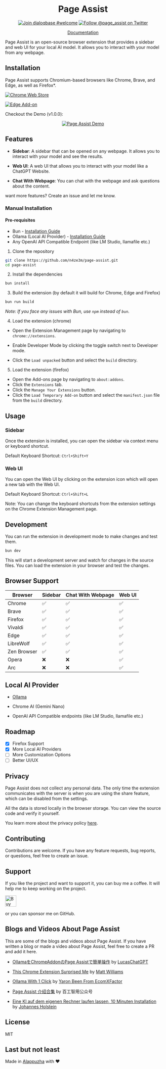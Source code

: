 <p align="center">
    <h1 align="center">Page Assist</h1>
</p>


<p align="center">
<a href="https://discord.gg/bu54382uBd" aria-label="Join dialoqbase #welcome"><img src="https://img.shields.io/badge/discord-join%20chat-blue.svg" alt="Join dialoqbase #welcome"></a>  <a href="https://twitter.com/page_assist" aria-label="Follow @page_assist on Twitter"><img src="https://img.shields.io/twitter/follow/page_assist?style=social" alt="Follow @page_assist on Twitter"></a> 
</p>

<p align="center">
    <a href="https://docs.pageassist.xyz">
        Documentation
    </a>

</p>


Page Assist is an open-source browser extension that provides a sidebar and web UI for your local AI model. It allows you to interact with your model from any webpage.

## Installation

Page Assist supports Chromium-based browsers like Chrome, Brave, and Edge, as well as Firefox*.

[![Chrome Web Store](https://pub-35424b4473484be483c0afa08c69e7da.r2.dev/UV4C4ybeBTsZt43U4xis.png)](https://chrome.google.com/webstore/detail/page-assist/jfgfiigpkhlkbnfnbobbkinehhfdhndo)
<!-- [![Firefox Add-on](https://pub-35424b4473484be483c0afa08c69e7da.r2.dev/get-the-addon.png)](https://addons.mozilla.org/en-US/firefox/addon/page-assist/) -->
[![Edge Add-on](https://pub-35424b4473484be483c0afa08c69e7da.r2.dev/edge-addon.png)](https://microsoftedge.microsoft.com/addons/detail/page-assist-a-web-ui-fo/ogkogooadflifpmmidmhjedogicnhooa)

Checkout the Demo (v1.0.0):

<div align="center">

[![Page Assist Demo](https://img.youtube.com/vi/8VTjlLGXA4s/0.jpg)](https://www.youtube.com/watch?v=8VTjlLGXA4s)

</div>

## Features

- **Sidebar**: A sidebar that can be opened on any webpage. It allows you to interact with your model and see the results.

- **Web UI**: A web UI that allows you to interact with your model like a ChatGPT Website.

- **Chat With Webpage**: You can chat with the webpage and ask questions about the content.

want more features? Create an issue and let me know.

### Manual Installation

#### Pre-requisites

- Bun - [Installation Guide](https://bun.sh/)
- Ollama (Local AI Provider) - [Installation Guide](https://ollama.com)
- Any OpenAI API Compatible Endpoint (like LM Studio, llamafile etc.)

1. Clone the repository

```bash
git clone https://github.com/n4ze3m/page-assist.git
cd page-assist
```

2. Install the dependencies

```bash
bun install
```

3. Build the extension (by default it will build for Chrome, Edge and Firefox)

```bash
bun run build
```

_Note: If you face any issues with Bun, use `npm` instead of `bun`._

4. Load the extension (chrome)

- Open the Extension Management page by navigating to `chrome://extensions`.

- Enable Developer Mode by clicking the toggle switch next to Developer mode.

- Click the `Load unpacked` button and select the `build` directory.

5. Load the extension (firefox)

- Open the Add-ons page by navigating to `about:addons`.
- Click the `Extensions` tab.
- Click the `Manage Your Extensions` button.
- Click the `Load Temporary Add-on` button and select the `manifest.json` file from the `build` directory.

## Usage

### Sidebar

Once the extension is installed, you can open the sidebar via context menu or keyboard shortcut.

Default Keyboard Shortcut: `Ctrl+Shift+Y`

### Web UI

You can open the Web UI by clicking on the extension icon which will open a new tab with the Web UI.

Default Keyboard Shortcut: `Ctrl+Shift+L`

Note: You can change the keyboard shortcuts from the extension settings on the Chrome Extension Management page.

## Development

You can run the extension in development mode to make changes and test them.

```bash
bun dev
```

This will start a development server and watch for changes in the source files. You can load the extension in your browser and test the changes.

## Browser Support

| Browser     | Sidebar | Chat With Webpage | Web UI |
| ----------- | ------- | ----------------- | ------ |
| Chrome      | ✅      | ✅                | ✅     |
| Brave       | ✅      | ✅                | ✅     |
| Firefox     | ✅      | ✅                | ✅     |
| Vivaldi     | ✅      | ✅                | ✅     |
| Edge        | ✅      | ✅                | ✅     |
| LibreWolf   | ✅      | ✅                | ✅     |
| Zen Browser | ✅      | ✅                | ✅     |
| Opera       | ❌      | ❌                | ✅     |
| Arc         | ❌      | ❌                | ✅     |

## Local AI Provider

- [Ollama](https://github.com/ollama/ollama)

- Chrome AI (Gemini Nano)

- OpenAI API Compatible endpoints (like LM Studio, llamafile etc.)

## Roadmap

- [x] Firefox Support
- [x] More Local AI Providers
- [ ] More Customization Options
- [ ] Better UI/UX

## Privacy

Page Assist does not collect any personal data. The only time the extension communicates with the server is when you are using the share feature, which can be disabled from the settings.

All the data is stored locally in the browser storage. You can view the source code and verify it yourself.

You learn more about the privacy policy [here](PRIVACY.md).

## Contributing

Contributions are welcome. If you have any feature requests, bug reports, or questions, feel free to create an issue.

## Support

If you like the project and want to support it, you can buy me a coffee. It will help me to keep working on the project.

<a href='https://ko-fi.com/M4M3EMCLL' target='_blank'><img height='36' style='border:0px;height:36px;' src='https://storage.ko-fi.com/cdn/kofi2.png?v=3' border='0' alt='Buy Me a Coffee at ko-fi.com' /></a>

or you can sponsor me on GitHub.

## Blogs and Videos About Page Assist

This are some of the blogs and videos about Page Assist. If you have written a blog or made a video about Page Assist, feel free to create a PR and add it here.

- [OllamaをChromeAddonのPage Assistで簡単操作](https://note.com/lucas_san/n/nf00d01a02c3a) by [LucasChatGPT](https://twitter.com/LucasChatGPT)

- [This Chrome Extension Surprised Me](https://www.youtube.com/watch?v=IvLTlDy9G8c) by [Matt Williams](https://www.youtube.com/@technovangelist)

- [Ollama With 1 Click](https://www.youtube.com/watch?v=61uN5jtj2wo) by [Yaron Been From EcomXFactor](https://www.youtube.com/@ecomxfactor-YaronBeen)

- [Page Assist 介绍合集](https://mp.weixin.qq.com/mp/appmsgalbum?__biz=Mzk2NDUxNDQ3Nw==&action=getalbum&album_id=3845692786608553984#wechat_redirect) by 百工智用公众号


- [Eine KI auf dem eigenen Rechner laufen lassen, 10 Minuten Installation](https://www.johannesholstein.de/gsCMS/index.php?id=sonstige-video-tutorials) by [Johannes Holstein](https://www.johannesholstein.de)

## License

MIT

## Last but not least

Made in [Alappuzha](https://en.wikipedia.org/wiki/Alappuzha) with ❤️

